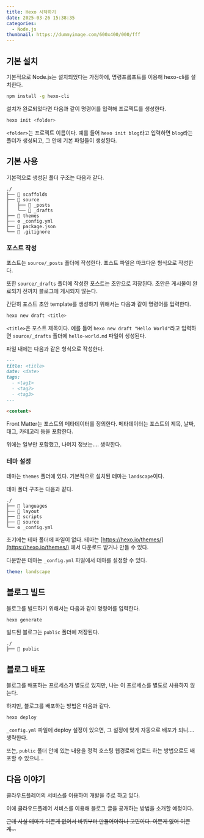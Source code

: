 ```yaml
---
title: Hexo 시작하기
date: 2025-03-26 15:38:35
categories:
  - Node.js
thumbnail: https://dummyimage.com/600x400/000/fff
---
```


## 기본 설치
기본적으로 Node.js는 설치되었다는 가정하에, 명령프롬프트를 이용해 hexo-cli를 설치한다.

```bash
npm install -g hexo-cli
```

설치가 완료되었다면 다음과 같이 명령어를 입력해 프로젝트를 생성한다.

```bash
hexo init <folder>
```

`<folder>`는 프로젝트 이름이다. 예를 들어 `hexo init blog`라고 입력하면 `blog`라는 폴더가 생성되고, 그 안에 기본 파일들이 생성된다.

## 기본 사용

기본적으로 생성된 폴더 구조는 다음과 같다.

```
./
├── 📁 scaffolds
├── 📁 source
│   ├── 📁 _posts
│   └── 📁 _drafts
├── 📁 themes
├── ⚙️ _config.yml
├── 📄 package.json
└── 🚫 .gitignore
```

### 포스트 작성

포스트는 `source/_posts` 폴더에 작성한다. 포스트 파일은 마크다운 형식으로 작성한다.

또한 `source/_drafts` 폴더에 작성한 포스트는 초안으로 저장된다. 초안은 게시물이 완료되기 전까지 블로그에 게시되지 않는다.

간단히 포스트 초안 template를 생성하기 위해서는 다음과 같이 명령어를 입력한다.

```bash
hexo new draft <title>
```

`<title>`은 포스트 제목이다. 예를 들어 `hexo new draft "Hello World"`라고 입력하면 `source/_drafts` 폴더에 `hello-world.md` 파일이 생성된다.

파일 내에는 다음과 같은 형식으로 작성한다.

```markdown
---
title: <title>
date: <date>
tags:
  - <tag1>
  - <tag2>
  - <tag3>
---

<content>
```

Front Matter는 포스트의 메타데이터를 정의한다. 메타데이터는 포스트의 제목, 날짜, 태그, 카테고리 등을 포함한다.

위에는 일부만 포함했고, 나머지 정보는.... 생략한다.

### 테마 설정

테마는 `themes` 폴더에 있다. 기본적으로 설치된 테마는 `landscape`이다. 

테마 폴더 구조는 다음과 같다.

```
./
├── 📁 languages
├── 📁 layout
├── 📁 scripts
├── 📁 source
└── ⚙️ _config.yml
```

초기에는 테마 폴더에 파일이 없다. 테마는 [https://hexo.io/themes/](https://hexo.io/themes/) 에서 다운로드 받거나 만들 수 있다.

다운받은 테마는 `_config.yml` 파일에서 테마를 설정할 수 있다.

```yaml
theme: landscape
```

## 블로그 빌드

블로그를 빌드하기 위해서는 다음과 같이 명령어를 입력한다.

```bash
hexo generate
```

빌드된 블로그는 `public` 폴더에 저장된다.

```
./
├── 📁 public
```

## 블로그 배포

블로그를 배포하는 프로세스가 별도로 있지만, 나는 이 프로세스를 별도로 사용하지 않는다.

하지만, 블로그를 배포하는 방법은 다음과 같다.

```bash
hexo deploy
```

`_config.yml` 파일에 deploy 설정이 있으면, 그 설정에 맞게 자동으로 배포가 되니.... 생략한다.

또는, `public` 폴더 안에 있는 내용을 정적 호스팅 웹경로에 업로드 하는 방법으로도 배포할 수 있으니...


## 다음 이야기

클라우드플레어의 서비스를 이용하여 개발을 주로 하고 있다.

이에 클라우드플레어 서비스를 이용해 블로그 글을 공개하는 방법을 소개할 예정이다. 

~~근데 사실 테마가 이쁜게 없어서 바퀴부터 만들어야하나 고민이다. 이쁜게 없어 이쁜게...~~
